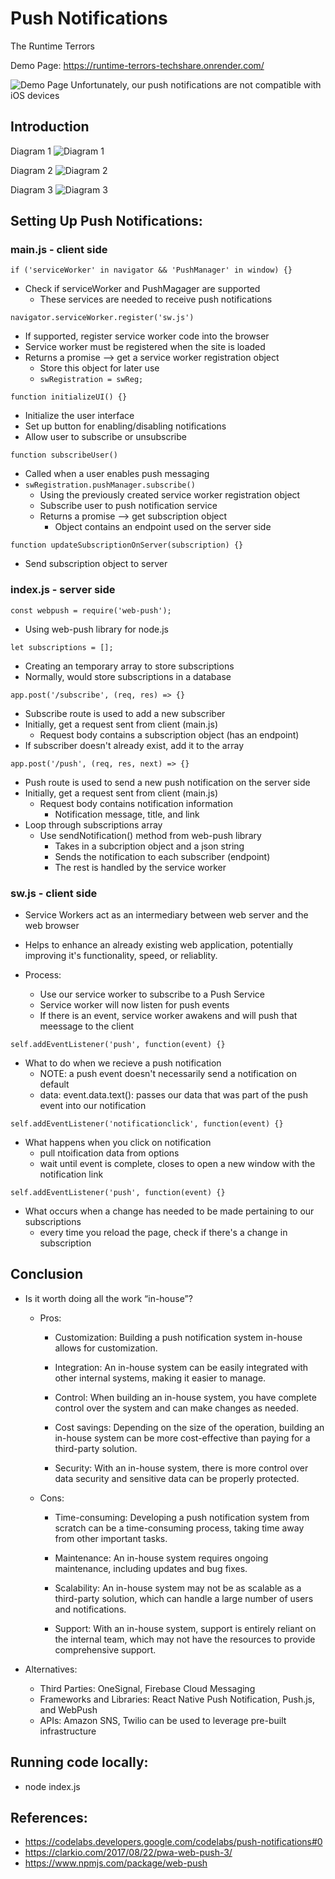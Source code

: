 # Push Notifications 

The Runtime Terrors

Demo Page: https://runtime-terrors-techshare.onrender.com/

![Demo Page](diagrams/frame.png)
Unfortunately, our push notifications are not compatible with iOS devices


## Introduction 

Diagram 1
![Diagram 1](diagrams/diagram1.png)

Diagram 2
![Diagram 2](diagrams/diagram2.png)

Diagram 3
![Diagram 3](diagrams/diagram3.png)


## Setting Up Push Notifications:

### main.js - client side

```if ('serviceWorker' in navigator && 'PushManager' in window) {}```
- Check if serviceWorker and PushMagager are supported
    - These services are needed to receive push notifications

```navigator.serviceWorker.register('sw.js')```
- If supported, register service worker code into the browser
- Service worker must be registered when the site is loaded
- Returns a promise --> get a service worker registration object 
    -  Store this object for later use
    - ```swRegistration = swReg;```

```function initializeUI() {}```
- Initialize the user interface
- Set up button for enabling/disabling notifications
- Allow user to subscribe or unsubscribe

```function subscribeUser()```
- Called when a user enables push messaging
-  ```swRegistration.pushManager.subscribe()```
    - Using the previously created service worker registration object
    - Subscribe user to push notification service
    - Returns a promise --> get subscription object
        - Object contains an endpoint used on the server side

```function updateSubscriptionOnServer(subscription) {}```
- Send subscription object to server


### index.js - server side

```const webpush = require('web-push');```
- Using web-push library for node.js

```let subscriptions = [];```
- Creating an temporary array to store subscriptions
- Normally, would store subscriptions in a database

```app.post('/subscribe', (req, res) => {}```
- Subscribe route is used to add a new subscriber
- Initially, get a request sent from client (main.js)
    - Request body contains a subscription object (has an endpoint)
- If subscriber doesn't already exist, add it to the array

```app.post('/push', (req, res, next) => {}```
- Push route is used to send a new push notification on the server side
- Initially, get a request sent from client (main.js)
    - Request body contains notification information
        - Notification message, title, and link
- Loop through subscriptions array
    - Use sendNotification() method from web-push library
        - Takes in a subcription object and a json string
        - Sends the notification to each subscriber (endpoint)
        - The rest is handled by the service worker


### sw.js - client side
- Service Workers act as an intermediary between web server and the web browser 
- Helps to enhance an already existing web application, potentially improving it's functionality, speed, or reliablity. 

- Process: 
    - Use our service worker to subscribe to a Push Service
    - Service worker will now listen for push events
    - If there is an event, service worker awakens and will push that meessage to the client
    
```self.addEventListener('push', function(event) {}```
- What to do when we recieve a push notification
    - NOTE: a push event doesn't necessarily send a notification on default
    - data: event.data.text(): passes our data that was part of the push event into our notification            
    
```self.addEventListener('notificationclick', function(event) {}```
- What happens when you click on notification
    - pull ntoification data from options 
    - wait until event is complete, closes to open a new window with the notification link


```self.addEventListener('push', function(event) {}```
- What occurs when a change has needed to be made pertaining to our subscriptions 
    - every time you reload the page, check if there's a change in subscription
    

## Conclusion
- Is it worth doing all the work “in-house”? 
    - Pros:
        - Customization: Building a push notification system in-house allows for customization.

        - Integration: An in-house system can be easily integrated with other internal systems, making it easier to manage.

        - Control: When building an in-house system, you have complete control over the system and can make changes as needed.

        - Cost savings: Depending on the size of the operation, building an in-house system can be more cost-effective than paying for a third-party solution.

        - Security: With an in-house system, there is more control over data security and sensitive data can be properly protected.

    - Cons:
        - Time-consuming: Developing a push notification system from scratch can be a time-consuming process, taking time away from other important tasks.

        - Maintenance: An in-house system requires ongoing maintenance, including updates and bug fixes.

        - Scalability: An in-house system may not be as scalable as a third-party solution, which can handle a large number of users and notifications.

        - Support: With an in-house system, support is entirely reliant on the internal team, which may not have the resources to provide comprehensive support.

- Alternatives:
    - Third Parties: OneSignal, Firebase Cloud Messaging
    - Frameworks and Libraries: React Native Push Notification, Push.js, and WebPush
    - APIs: Amazon SNS, Twilio can be used to leverage pre-built infrastructure


## Running code locally:
- node index.js

## References:
- https://codelabs.developers.google.com/codelabs/push-notifications#0
- https://clarkio.com/2017/08/22/pwa-web-push-3/
- https://www.npmjs.com/package/web-push
